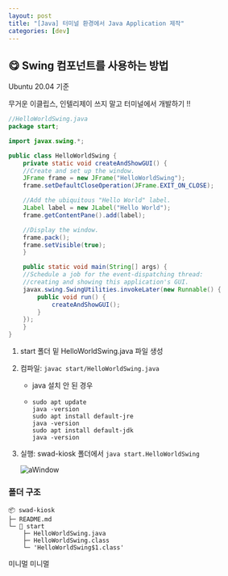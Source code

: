 ```yaml
---
layout: post
title: "[Java] 터미널 환경에서 Java Application 제작"
categories: [dev]
---
```


## 😋 Swing 컴포넌트를 사용하는 방법

Ubuntu 20.04 기준

무거운 이클립스, 인텔리제이 쓰지 말고 터미널에서 개발하기 !!

```java
//HelloWorldSwing.java
package start;

import javax.swing.*;        

public class HelloWorldSwing {
    private static void createAndShowGUI() {
	//Create and set up the window.
	JFrame frame = new JFrame("HelloWorldSwing");
	frame.setDefaultCloseOperation(JFrame.EXIT_ON_CLOSE);

	//Add the ubiquitous "Hello World" label.
	JLabel label = new JLabel("Hello World");
	frame.getContentPane().add(label);

	//Display the window.
	frame.pack();
	frame.setVisible(true);
    }

    public static void main(String[] args) {
	//Schedule a job for the event-dispatching thread:
	//creating and showing this application's GUI.
	javax.swing.SwingUtilities.invokeLater(new Runnable() {
		public void run() {
		    createAndShowGUI();
		}
	});
    }
}
```

1. start 폴더 밑 HelloWorldSwing.java 파일 생성

2. 컴파일: `javac start/HelloWorldSwing.java`

	- java 설치 안 된 경우

	- 	```
		sudo apt update
		java -version
		sudo apt install default-jre
		java -version
		sudo apt install default-jdk
		java -version
		```

3. 실행: swad-kiosk 폴더에서 `java start.HelloWorldSwing`

	![aWindow](https://github.com/ywonchae1/23-1swad-kiosk/assets/79977182/7d8ca882-e52c-4db8-ba14-58175eb19705)


### 폴더 구조

```
📦 swad-kiosk
├─ README.md
└─ 📂 start
	├─ HelloWorldSwing.java
	├─ HelloWorldSwing.class
	└─ 'HelloWorldSwing$1.class'
```

미니멀 미니멀